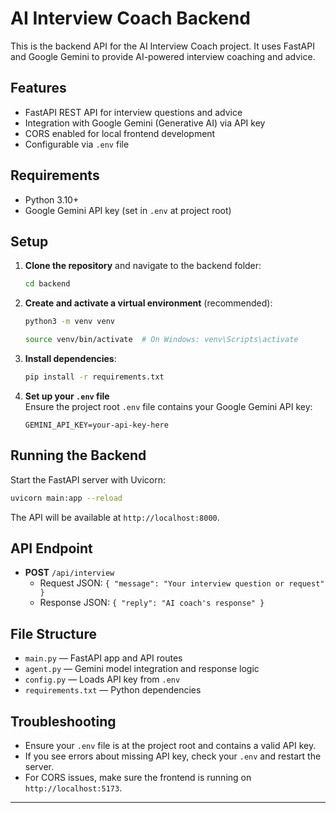 # AI Interview Coach Backend

This is the backend API for the AI Interview Coach project. It uses FastAPI and Google Gemini to provide AI-powered interview coaching and advice.

## Features

- FastAPI REST API for interview questions and advice
- Integration with Google Gemini (Generative AI) via API key
- CORS enabled for local frontend development
- Configurable via `.env` file

## Requirements

- Python 3.10+
- Google Gemini API key (set in `.env` at project root)

## Setup

1. **Clone the repository** and navigate to the backend folder:

   ```sh
   cd backend
   ```

2. **Create and activate a virtual environment** (recommended):

   ```sh
   python3 -m venv venv

   source venv/bin/activate  # On Windows: venv\Scripts\activate
   ```

3. **Install dependencies**:

   ```sh
   pip install -r requirements.txt
   ```

4. **Set up your `.env` file**  
   Ensure the project root `.env` file contains your Google Gemini API key:
   ```
   GEMINI_API_KEY=your-api-key-here
   ```

## Running the Backend

Start the FastAPI server with Uvicorn:

```sh
uvicorn main:app --reload
```

The API will be available at `http://localhost:8000`.

## API Endpoint

- **POST** `/api/interview`
  - Request JSON: `{ "message": "Your interview question or request" }`
  - Response JSON: `{ "reply": "AI coach's response" }`

## File Structure

- `main.py` — FastAPI app and API routes
- `agent.py` — Gemini model integration and response logic
- `config.py` — Loads API key from `.env`
- `requirements.txt` — Python dependencies

## Troubleshooting

- Ensure your `.env` file is at the project root and contains a valid API key.
- If you see errors about missing API key, check your `.env` and restart the server.
- For CORS issues, make sure the frontend is running on `http://localhost:5173`.

---
